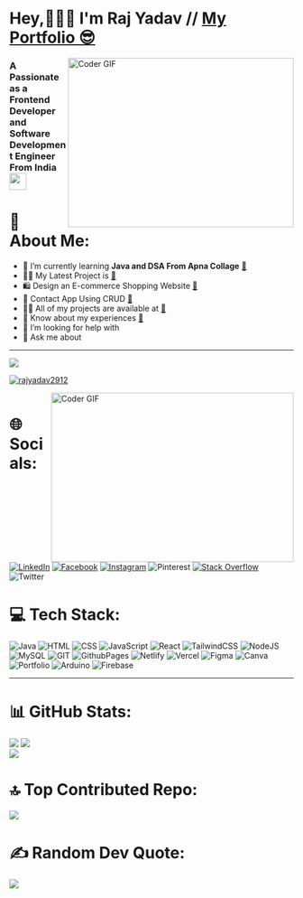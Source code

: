 <h1 align="left">Hey,🧑🏻‍💻 I'm Raj Yadav // <a href='https://raj-portfolio-29.netlify.app/' target='_blank' >My Portfolio 😎</a></h1>

<img align="right" alt="Coder GIF" height=300 width=400 src="https://cdn.dribbble.com/users/730703/screenshots/6581243/avento.gif" />

<h3 align="left">A Passionate as a Frontend Developer and Software Development Engineer From India <img src="https://media.giphy.com/media/WUlplcMpOCEmTGBtBW/giphy.gif" width="30"></h3>

# 💫 About Me:
- 🌱 I’m currently learning **Java and DSA From Apna Collage** <a href='https://github.com/Rajyadav2912/Alpha-3.0_Java_with_DSA' color=white >🔗</a> 
- 👨‍💻 My Latest Project is <a href='https://raj-portfolio-29.netlify.app/'>🔗</a><br>
- 🛍  Design an E-commerce Shopping Website <a href='https://e-commerce-shopping-website-29.netlify.app'>🔗</a><br>
- 📱 Contact App Using CRUD <a href='https://contact-app-crud.vercel.app/'>🔗</a><br>
- 👨‍💻 All of my projects are available at <a href='https://rajyadav2912.github.io/Raj_Portfolio_2920'>🔗</a><br>
- 📄 Know about my experiences <a href='https://drive.google.com/file/d/1ogExUr8iNERb639N2uY3KZ-5K5vJ8jC_/view?usp=sharing'>🔗</a><br>
- 🤝 I’m looking for help with<br>
- 💬 Ask me about

---
[![](https://visitcount.itsvg.in/api?id=Rajyadav2912&icon=5&color=1)](https://visitcount.itsvg.in)
<p align="left"><a href="https://github.com/ryo-ma/github-profile-trophy"><img src="https://github-profile-trophy.vercel.app/?username=rajyadav2912&theme=tokyonight" alt="rajyadav2912"/></a></p>
<img align='right' alt="Coder GIF" height=300 width=430 src="https://miro.medium.com/max/1360/0*7Q3yvSIv_t0ioJ-Z.gif" />
<p align="left"><a href="https://twitter.com/" target="blank"><img src="https://img.shields.io/twitter/follow/?logo=twitter&style=for-the-badge" alt="" /></a></p>

# 🌐 Socials:
[![LinkedIn](https://img.shields.io/badge/LinkedIn-%230077B5.svg?logo=linkedin&logoColor=white)](https://www.linkedin.com/in/rajyadav-2920r0218j8/)
[![Facebook](https://img.shields.io/badge/Facebook-%231877F2.svg?logo=Facebook&logoColor=white)](https://facebook.com/rajyadav) [![Instagram](https://img.shields.io/badge/Instagram-%23E4405F.svg?logo=Instagram&logoColor=white)](https://instagram.com/yadav_raj.29) ![Pinterest](https://img.shields.io/badge/Pinterest-%23E60023.svg?logo=Pinterest&logoColor=white) [![Stack Overflow](https://img.shields.io/badge/-Stackoverflow-FE7A16?logo=stack-overflow&logoColor=white)](https://stackoverflow.com/users/21994345/raj-yadav) ![Twitter](https://img.shields.io/badge/Twitter-%231DA1F2.svg?logo=Twitter&logoColor=white)

# 💻 Tech Stack:
![Java](https://img.shields.io/badge/java-%23ED8B00.svg?style=flat-square&logo=openjdk&logoColor=white) ![HTML](https://img.shields.io/badge/html-%23E34F26.svg?style=flat-square&logo=html5&logoColor=white) ![CSS](https://img.shields.io/badge/css-%231572B6.svg?style=flat-square&logo=css3&logoColor=white) ![JavaScript](https://img.shields.io/badge/javascript-%23323330.svg?style=flat-square&logo=javascript&logoColor=%23F7DF1E) ![React](https://img.shields.io/badge/react-%2320232a.svg?style=flat-square&logo=react&logoColor=%2361DAFB) ![TailwindCSS](https://img.shields.io/badge/tailwindcss-%2338B2AC.svg?style=flat-square&logo=tailwind-css&logoColor=white) ![NodeJS](https://img.shields.io/badge/node.js-6DA55F?style=flat-square&logo=node.js&logoColor=white) ![MySQL](https://img.shields.io/badge/mysql-%2300000f.svg?style=flat-square&logo=mysql&logoColor=white) ![GIT](https://img.shields.io/badge/Git-fc6d26?style=flat-square&logo=git&logoColor=white) ![GithubPages](https://img.shields.io/badge/github%20pages-121013?style=flat-square&logo=github&logoColor=white) ![Netlify](https://img.shields.io/badge/netlify-%23000000.svg?style=flat-square&logo=netlify&logoColor=#00C7B7) ![Vercel](https://img.shields.io/badge/vercel-%23000000.svg?style=flat-square&logo=vercel&logoColor=white)  ![Figma](https://img.shields.io/badge/figma-%23F24E1E.svg?style=flat-square&logo=figma&logoColor=white) ![Canva](https://img.shields.io/badge/Canva-%2300C4CC.svg?style=flat-square&logo=Canva&logoColor=white) ![Portfolio](https://img.shields.io/badge/Portfolio-%23000000.svg?style=flat-square&logo=firefox&logoColor=#FF7139) ![Arduino](https://img.shields.io/badge/-Arduino-00979D?style=flat-square&logo=Arduino&logoColor=white) ![Firebase](https://img.shields.io/badge/Firebase-%23ED8B00.svg?style=flat-square&logo=openjdk&logoColor=white)


---
# 📊 GitHub Stats:
![](https://github-readme-stats.vercel.app/api?username=Rajyadav2912&theme=highcontrast&hide_border=false&include_all_commits=false&count_private=false)
![](https://github-readme-streak-stats.herokuapp.com/?user=Rajyadav2912&theme=highcontrast&hide_border=false)<br/>
![](https://github-readme-stats.vercel.app/api/top-langs/?username=Rajyadav2912&theme=highcontrast&hide_border=false&include_all_commits=false&count_private=false&layout=compact)

# 🔝 Top Contributed Repo:
![](https://github-contributor-stats.vercel.app/api?username=Rajyadav2912&limit=5&theme=tokyonight&combine_all_yearly_contributions=true)

# ✍️ Random Dev Quote:
![](https://quotes-github-readme.vercel.app/api?type=horizontal&theme=dark)
